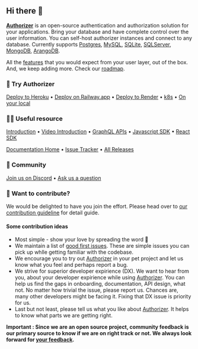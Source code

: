 ## Hi there 👋

[**Authorizer**](https://authorizer.dev/) is an open-source authentication and authorization solution for your applications. Bring your database and have complete control over the user information. You can self-host authorizer instances and connect to any database. Currently supports [Postgres](https://www.postgresql.org/), [MySQL](https://www.mysql.com/), [SQLite](https://www.sqlite.org/index.html), [SQLServer](https://www.microsoft.com/en-us/sql-server/), [MongoDB](https://mongodb.com/), [ArangoDB](https://www.arangodb.com/).


All the [features](https://github.com/authorizerdev/authorizer#we-offer-the-following-functionality) that you would expect from your user layer, out of the box. And, we keep adding more. Check our [roadmap](https://github.com/authorizerdev/authorizer#roadmap).

### 🔧 Try Authorizer
[Deploy to Heroku](https://docs.authorizer.dev/deployment/heroku/) • [Deploy on Railway.app](https://docs.authorizer.dev/deployment/railway/) • [Deploy to Render](https://docs.authorizer.dev/deployment/render/) • [k8s](https://docs.authorizer.dev/deployment/kubernetes/) • [On your local](https://docs.authorizer.dev/deployment/binary/)

### 👩‍💻 Useful resource
[Introduction](https://docs.authorizer.dev/) • [Video Introduction](https://www.youtube.com/watch?v=uQka5O2RwpU) • [GraphQL APIs](https://docs.authorizer.dev/core/graphql-api/) • [Javascript SDK](https://docs.authorizer.dev/authorizer-js/getting-started/) • [React SDK](https://docs.authorizer.dev/authorizer-react/getting-started/)

[Documentation Home](https://docs.authorizer.dev/) • [Issue Tracker](https://github.com/authorizerdev/authorizer/issues) • [All Releases](https://github.com/authorizerdev/authorizer/releases)

### 🌈 Community
[Join us on Discord](https://discord.com/invite/Zv2D5h6kkK) • [Ask us a question](https://github.com/authorizerdev/authorizer/issues)

### 🙋‍ Want to contribute?
We would be delighted to have you join the effort. Please head over to [our contribution guideline](https://github.com/authorizerdev/authorizer/blob/main/.github/CONTRIBUTING.md) for detail guide.

#### Some contribution ideas
* Most simple - show your love by spreading the word 🤗 
* We maintain a list of [good first issues](https://github.com/authorizerdev/authorizer/issues?q=is%3Aissue+is%3Aopen+label%3A%22good+first+issue%22). These are simple issues you can pick up whlle getting familiar with the codebase. 
* We encourage you to try out [Authorizer](https://authorizer.dev/) in your pet project and let us know what you feel and perhaps report a bug.
* We strive for superior developer expirience (DX). We want to hear from you, about your developer expirience while using [Authorizer](https://authorizer.dev/). You can help us find the gaps in onboarding, documentation, API design, what not. No matter how trivial the issue, please report us. Chances are, many other developers might be facing it. Fixing that DX issue is priority for us.
* Last but not least, please tell us what you like about [Authorizer](https://authorizer.dev/). It helps to know what parts we are getting right. 

**Important : Since we are an open source project, community feedback is our primary source to know if we are on right track or not. We always look forward for [your feedback](https://github.com/authorizerdev/authorizer/issues).**


<!--

**Here are some ideas to get you started:**

🙋‍♀️ A short introduction - what is your organization all about?


🍿 Fun facts - what does your team eat for breakfast?
🧙 Remember, you can do mighty things with the power of [Markdown](https://docs.github.com/github/writing-on-github/getting-started-with-writing-and-formatting-on-github/basic-writing-and-formatting-syntax)
-->
